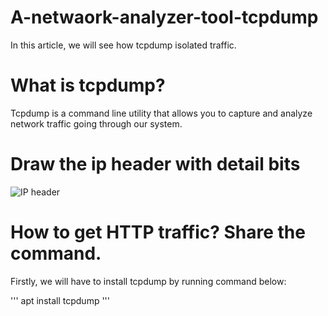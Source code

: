 # A-netwaork-analyzer-tool-tcpdump
In this article, we will see how tcpdump isolated traffic.

# What is tcpdump?
Tcpdump is a command line utility that allows you to capture and analyze network traffic going through our system.

# Draw the ip header with detail bits

![IP header](https://user-images.githubusercontent.com/20005885/154833483-ae5f7fb0-7c2c-490c-808f-bf32d22a89fe.png)

# How to get HTTP traffic? Share the command.
Firstly, we will have to install tcpdump by running command below:

'''
apt install tcpdump
'''
